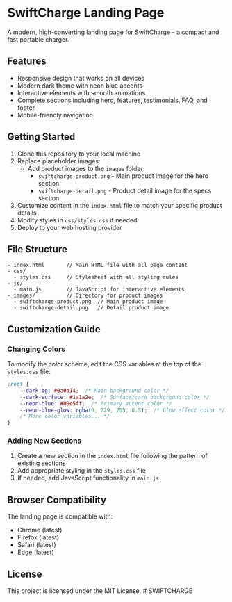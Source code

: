 # SwiftCharge Landing Page

A modern, high-converting landing page for SwiftCharge - a compact and fast portable charger.

## Features

- Responsive design that works on all devices
- Modern dark theme with neon blue accents
- Interactive elements with smooth animations
- Complete sections including hero, features, testimonials, FAQ, and footer
- Mobile-friendly navigation

## Getting Started

1. Clone this repository to your local machine
2. Replace placeholder images:
   - Add product images to the `images` folder:
     - `swiftcharge-product.png` - Main product image for the hero section
     - `swiftcharge-detail.png` - Product detail image for the specs section
3. Customize content in the `index.html` file to match your specific product details
4. Modify styles in `css/styles.css` if needed
5. Deploy to your web hosting provider

## File Structure

```
- index.html       // Main HTML file with all page content
- css/
  - styles.css     // Stylesheet with all styling rules
- js/
  - main.js        // JavaScript for interactive elements
- images/          // Directory for product images
  - swiftcharge-product.png  // Main product image
  - swiftcharge-detail.png   // Detail product image
```

## Customization Guide

### Changing Colors

To modify the color scheme, edit the CSS variables at the top of the `styles.css` file:

```css
:root {
    --dark-bg: #0a0a14;  /* Main background color */
    --dark-surface: #1a1a2e;  /* Surface/card background color */
    --neon-blue: #00e5ff;  /* Primary accent color */
    --neon-blue-glow: rgba(0, 229, 255, 0.5);  /* Glow effect color */
    /* More color variables... */
}
```

### Adding New Sections

1. Create a new section in the `index.html` file following the pattern of existing sections
2. Add appropriate styling in the `styles.css` file
3. If needed, add JavaScript functionality in `main.js`

## Browser Compatibility

The landing page is compatible with:
- Chrome (latest)
- Firefox (latest)
- Safari (latest)
- Edge (latest)

## License

This project is licensed under the MIT License. # SWIFTCHARGE
